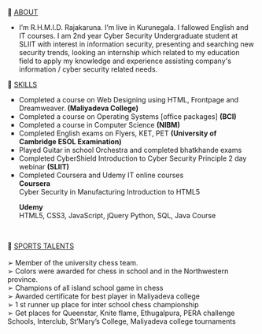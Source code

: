 👋 <u>ABOUT</u>
- I’m R.H.M.I.D. Rajakaruna. I’m live in Kurunegala. I fallowed English and IT courses. I am 2nd year Cyber Security Undergraduate student at SLIIT with interest in information security, presenting and searching new security trends, looking an internship which related to my education field to apply my knowledge and experience assisting company's information / cyber security related needs.

👀  <u>SKILLS</u>

<ul type="square">
    <li> Completed a course on Web Designing using HTML, Frontpage and Dreamweaver.<b> (Maliyadeva College)</b></li>
    <li> Completed a course on Operating Systems [office packages] <b>(BCI)</b></li>
    <li> Completed a course in Computer Science <b>(NIBM)</b></li>
    <li> Completed English exams on Flyers, KET, PET <b>(University of Cambridge ESOL Examination)</b></li>
    <li> Played Guitar in school Orchestra and completed bhatkhande exams</li>
    <li> Completed CyberShield Introduction to Cyber Security Principle 2 day webinar <b>(SLIIT)</b></li>
    <li> Completed Coursera and Udemy IT online courses</li>
    <b> Coursera </b><br>
Cyber Security in Manufacturing
Introduction to HTML5

<b>Udemy</b><br>
HTML5, CSS3, JavaScript, jQuery
Python, SQL, Java Course
</ul> <br>

💞️ <u>SPORTS TALENTS </u><br> <br>
➢ Member of the university chess team. <br>
➢ Colors were awarded for chess in school and in the Northwestern 
province. <br>
➢ Champions of all island school game in chess <br>
➢ Awarded certificate for best player in Maliyadeva college <br>
➢ 1
st runner up place for inter school chess championship <br>
➢ Get places for Queenstar, Knite flame, Ethugalpura, PERA challenge 
Schools, Interclub, St’Mary’s College, Maliyadeva college 
tournaments <br>




<!---

- 🌱 I’m currently learning ...

- 📫 How to reach me ...

ImeshDilshan/ImeshDilshan is a ✨ special ✨ repository because its `README.md` (this file) appears on your GitHub profile.
You can click the Preview link to take a look at your changes.
--->
